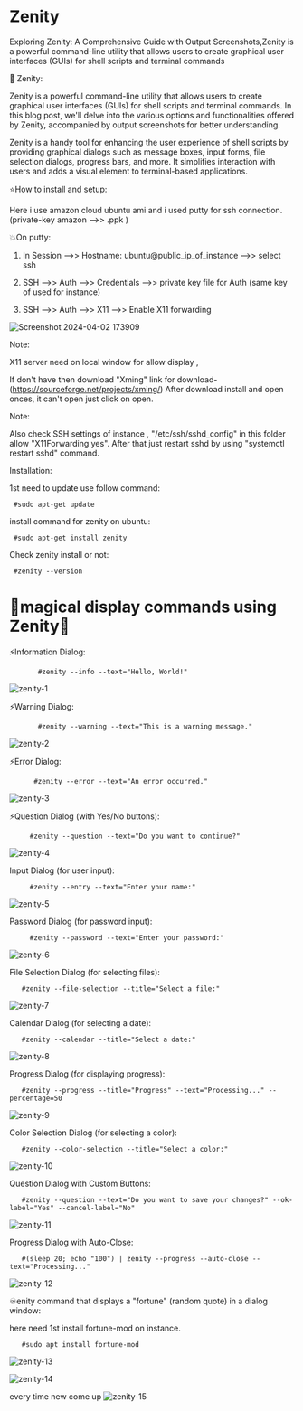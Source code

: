 # Zenity
Exploring Zenity: A Comprehensive Guide with Output Screenshots,Zenity is a powerful command-line utility that allows users to create graphical user interfaces (GUIs) for shell scripts and terminal commands

🌟 Zenity: 

Zenity is a powerful command-line utility that allows users to create graphical user interfaces (GUIs) for shell scripts and terminal commands. In this blog post, we'll delve into the various options 
and functionalities offered by Zenity, accompanied by output screenshots for better understanding.

Zenity is a handy tool for enhancing the user experience of shell scripts by providing graphical dialogs such as message boxes, input forms, file selection dialogs, progress bars, and more. 
It simplifies interaction with users and adds a visual element to terminal-based applications.

⭐How to install and setup:

Here i use amazon cloud ubuntu ami and i used putty for ssh connection.(private-key amazon -->> .ppk )

💥On putty:

1. In Session -->> Hostname: ubuntu@public_ip_of_instance  -->> select ssh

2. SSH -->>  Auth -->> Credentials -->> private key file for Auth (same key of used for instance)
 
3. SSH -->>  Auth -->>  X11  -->> Enable X11 forwarding 

![Screenshot 2024-04-02 173909](https://github.com/Pratikshinde55/Zenity-GUI/assets/145910708/823dbedc-d7ee-41cc-917a-6c8b3ddfd375)

Note: 

X11 server need on local window for allow display ,

If don't have then download  "Xming" link for download-(https://sourceforge.net/projects/xming/) After download install and open onces, it can't open just click on open.

Note:

Also check SSH settings of instance , "/etc/ssh/sshd_config" in this folder allow "X11Forwarding yes". After that just restart sshd by using "systemctl restart sshd" command.

Installation: 

1st need to update use follow command:

     #sudo apt-get update

install command for zenity on ubuntu:

     #sudo apt-get install zenity

Check zenity install or not:

     #zenity --version


 # 💫magical display commands using Zenity💫


⚡Information Dialog:


           #zenity --info --text="Hello, World!"

           
![zenity-1](https://github.com/Pratikshinde55/Zenity-GUI/assets/145910708/4ded64e0-54c5-4f63-a368-66b2b1673cf5)


⚡Warning Dialog:

                             
           #zenity --warning --text="This is a warning message."


![zenity-2](https://github.com/Pratikshinde55/Zenity-GUI/assets/145910708/7f56b753-83fa-49d0-9487-c0aa6d7a6daa)

⚡Error Dialog:


          #zenity --error --text="An error occurred."


![zenity-3](https://github.com/Pratikshinde55/Zenity-GUI/assets/145910708/f27f8224-59d4-4cfd-b294-5147aeaac29a)


⚡Question Dialog (with Yes/No buttons):


         #zenity --question --text="Do you want to continue?"

![zenity-4](https://github.com/Pratikshinde55/Zenity-GUI/assets/145910708/bf5038d1-67ed-4c48-a92e-32b3a33142a1)


Input Dialog (for user input):


         #zenity --entry --text="Enter your name:"

![zenity-5](https://github.com/Pratikshinde55/Zenity-GUI/assets/145910708/a6f2d6a9-eb55-4867-9b4e-4a9a1fd8fd3e)


Password Dialog (for password input):


         #zenity --password --text="Enter your password:"

![zenity-6](https://github.com/Pratikshinde55/Zenity-GUI/assets/145910708/bb67c1e4-1835-46ce-8fed-5ea65f425a26)


File Selection Dialog (for selecting files):

       #zenity --file-selection --title="Select a file:"

 ![zenity-7](https://github.com/Pratikshinde55/Zenity-GUI/assets/145910708/2bc77b74-9c99-4135-a357-d92c582071d4)


 Calendar Dialog (for selecting a date):

       #zenity --calendar --title="Select a date:"

 ![zenity-8](https://github.com/Pratikshinde55/Zenity-GUI/assets/145910708/5f43cf21-a788-4600-8dc1-a1bd1a562054)


 Progress Dialog (for displaying progress):

       #zenity --progress --title="Progress" --text="Processing..." --percentage=50

  ![zenity-9](https://github.com/Pratikshinde55/Zenity-GUI/assets/145910708/15bb824c-818c-41d9-a015-bc0aebf358f2)


 Color Selection Dialog (for selecting a color):

       #zenity --color-selection --title="Select a color:"

![zenity-10](https://github.com/Pratikshinde55/Zenity-GUI/assets/145910708/a8bd6f6c-0439-4c89-8b2c-c6540df654e2)

Question Dialog with Custom Buttons:

       #zenity --question --text="Do you want to save your changes?" --ok-label="Yes" --cancel-label="No"

 ![zenity-11](https://github.com/Pratikshinde55/Zenity-GUI/assets/145910708/93ccdbf2-025e-4016-90cc-b8d99a31c8e6)


 Progress Dialog with Auto-Close:

       #(sleep 20; echo "100") | zenity --progress --auto-close --text="Processing..."

![zenity-12](https://github.com/Pratikshinde55/Zenity-GUI/assets/145910708/4042897e-87ed-4fd9-88d2-a8e46b7a9b0f)


♾️enity command that displays a "fortune" (random quote) in a dialog window:

 here need 1st install fortune-mod on instance. 

       #sudo apt install fortune-mod
       
![zenity-13](https://github.com/Pratikshinde55/Zenity-GUI/assets/145910708/cf3a755c-5171-4e21-bb84-39131e34a34f)

![zenity-14](https://github.com/Pratikshinde55/Zenity-GUI/assets/145910708/4d722b86-e1b8-49b7-8321-e81e4801f15a)

every time new come up
![zenity-15](https://github.com/Pratikshinde55/Zenity-GUI/assets/145910708/84d34e86-c81e-42a0-ae8b-d2d6977289ae)



















